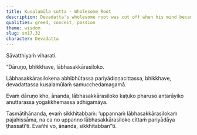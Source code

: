 ```yaml
---
title: Kusalamūla sutta - Wholesome Root
description: Devadatta's wholesome root was cut off when his mind became obsessed with acquisitions, respect, and popularity.
qualities: greed, conceit, passion
theme: wisdom
slug: sn17.32
character: Devadatta
---
```


Sāvatthiyaṁ viharati.

“Dāruṇo, bhikkhave, lābhasakkārasiloko.

Lābhasakkārasilokena abhibhūtassa pariyādiṇṇacittassa, bhikkhave, devadattassa kusalamūlaṁ samucchedamagamā.

Evaṁ dāruṇo kho, ānanda, lābhasakkārasiloko kaṭuko pharuso antarāyiko anuttarassa yogakkhemassa adhigamāya.

Tasmātihānanda, evaṁ sikkhitabbaṁ: ‘uppannaṁ lābhasakkārasilokaṁ pajahissāma, na ca no uppanno lābhasakkārasiloko cittaṁ pariyādāya ṭhassatī’ti. Evañhi vo, ānanda, sikkhitabban”ti.
